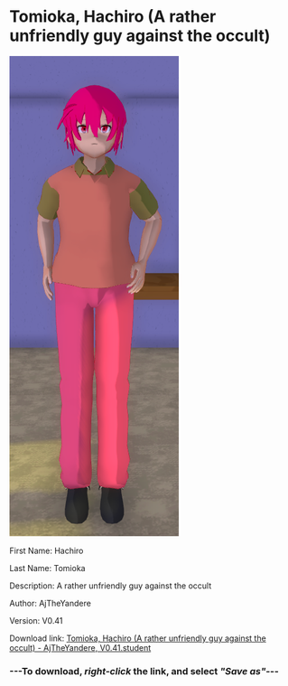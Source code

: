 # Tomioka, Hachiro (A rather unfriendly guy against the occult)

<img src = "https://raw.githubusercontent.com/Arbiter1223/Daigaku-Gurashi-Custom-Students/master/Students/Files/Tomioka%2C%20Hachiro%20(A%20rather%20unfriendly%20guy%20against%20the%20occult).png">

First Name: Hachiro

Last Name: Tomioka

Description: A rather unfriendly guy against the occult

Author: AjTheYandere

Version: V0.41

Download link: <a href="https://raw.githubusercontent.com/Arbiter1223/Daigaku-Gurashi-Custom-Students/master/Students/Files/Tomioka%2C%20Hachiro%20(A%20rather%20unfriendly%20guy%20against%20the%20occult)%20-%20AjTheYandere%2C%20V0.41.student">Tomioka, Hachiro (A rather unfriendly guy against the occult) - AjTheYandere, V0.41.student</a>

### ---**To download, _right-click_ the link, and select _"Save as"_**---
